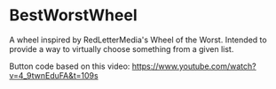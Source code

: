 # BestWorstWheel
A wheel inspired by RedLetterMedia's Wheel of the Worst. Intended to provide a way to virtually choose something from a given list.

Button code based on this video: https://www.youtube.com/watch?v=4_9twnEduFA&t=109s